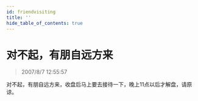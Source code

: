 ```yaml
---
id: friendvisiting
title: ''
hide_table_of_contents: true
---
```


# 对不起，有朋自远方来

> 2007/8/7 12:55:57

<div style={{color: '#FF0000', fontWeight: 'bold', fontSize: '32px', textAlign: 'left', lineHeight: '180%'}}>

对不起，有朋自远方来，收盘后马上要去接待一下，晚上11点以后才解盘，请原谅。
</div>